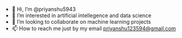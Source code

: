 - 👋 Hi, I’m @priyanshu5943
- 👀 I’m interested in artificial intellegence and data science
- 💞️ I’m looking to collaborate on machine learning projects
- 📫 How to reach me just by my email priyanshu123594@gmail.com

<!---
priyanshu5943/priyanshu5943 is a ✨ special ✨ repository because its `README.md` (this file) appears on your GitHub profile.
You can click the Preview link to take a look at your changes.
--->
